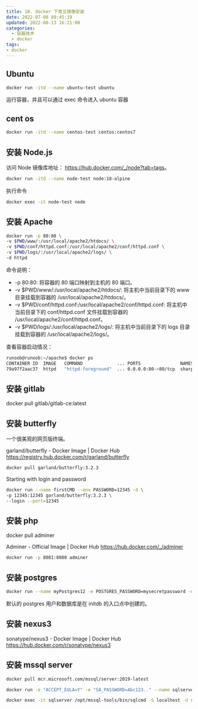 ```yaml
---
title: 10. docker 下常见镜像安装
date: 2022-07-08 09:45:19
updated: 2022-08-13 16:21:00
categories:
  - 容器技术
  - docker
tags:
- docker
---
```


## Ubuntu

```sh
docker run -itd --name ubuntu-test ubuntu
```

运行容器，并且可以通过 exec 命令进入 ubuntu 容器

## cent os

```sh
docker run -itd --name centos-test centos:centos7
```

## 安装 Node.js

访问 Node 镜像库地址： <https://hub.docker.com/_/node?tab=tags>。

```sh
docker run -itd --name node-test node:18-alpine
```

执行命令

```sh
docker exec -it node-test node
```

## 安装 Apache

```sh
docker run -p 80:80 \
-v $PWD/www/:/usr/local/apache2/htdocs/ \
-v $PWD/conf/httpd.conf:/usr/local/apache2/conf/httpd.conf \
-v $PWD/logs/:/usr/local/apache2/logs/ \
-d httpd
```

<!-- more -->

命令说明：

* -p 80:80: 将容器的 80 端口映射到主机的 80 端口。
* -v $PWD/www/:/usr/local/apache2/htdocs/: 将主机中当前目录下的 www 目录挂载到容器的 /usr/local/apache2/htdocs/。
* -v $PWD/conf/httpd.conf:/usr/local/apache2/conf/httpd.conf: 将主机中当前目录下的 conf/httpd.conf 文件挂载到容器的 /usr/local/apache2/conf/httpd.conf。
* -v $PWD/logs/:/usr/local/apache2/logs/: 将主机中当前目录下的 logs 目录挂载到容器的 /usr/local/apache2/logs/。

查看容器启动情况：

```sh
runoob@runoob:~/apache$ docker ps
CONTAINER ID  IMAGE   COMMAND             ... PORTS               NAMES
79a97f2aac37  httpd   "httpd-foreground"  ... 0.0.0.0:80->80/tcp  sharp_swanson
```

## 安装 gitlab

docker pull gitlab/gitlab-ce:latest

## 安装 butterfly

一个很美观的网页版终端。

garland/butterfly - Docker Image | Docker Hub <https://registry.hub.docker.com/r/garland/butterfly>

```sh
docker pull garland/butterfly:3.2.3
```

Starting with login and password

```sh
docker run --name firstCMD --env PASSWORD=12345 -d \
-p 12345:12345 garland/butterfly:3.2.3 \
--login --port=12345
```

## 安装 php

docker pull adminer

Adminer - Official Image | Docker Hub
<https://hub.docker.com/_/adminer>

```sh
docker run -p 8081:8080 adminer
```

## 安装 postgres

```sh
docker run --name myPostgres12 -e POSTGRES_PASSWORD=mysecretpassword -d postgres:12-alpine
```

默认的 postgres 用户和数据库是在 initdb 的入口点中创建的。

## 安装 nexus3

sonatype/nexus3 - Docker Image | Docker Hub
<https://hub.docker.com/r/sonatype/nexus3>

## 安装 mssql server

```sh
docker pull mcr.microsoft.com/mssql/server:2019-latest

docker run -e "ACCEPT_EULA=Y" -e "SA_PASSWORD=Abc123.." --name sqlserver -p 1433:1433 -d mcr.microsoft.com/mssql/server:2019-latest

docker exec -it sqlserver /opt/mssql-tools/bin/sqlcmd -S localhost -U sa -P Abc123..
```
